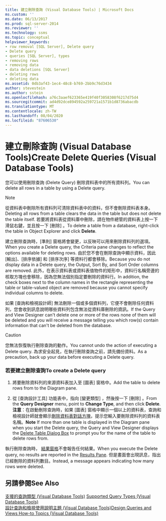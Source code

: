 ```yaml
---
title: 建立刪除查詢 (Visual Database Tools) | Microsoft Docs
ms.custom: ''
ms.date: 06/13/2017
ms.prod: sql-server-2014
ms.reviewer: ''
ms.technology: ssms
ms.topic: conceptual
helpviewer_keywords:
- row removal [SQL Server], Delete query
- Delete query
- queries [SQL Server], types
- removing rows
- removing data
- data deletions [SQL Server]
- deleting rows
- deleting data
ms.assetid: 0db3af43-1ec4-48c8-b769-2bb9c76d3434
author: stevestein
ms.author: sstein
ms.openlocfilehash: a76c3aaef623365e419f40f3058308f6217d75d4
ms.sourcegitcommit: ad4d92dce894592a259721a1571b1d8736abacdb
ms.translationtype: MT
ms.contentlocale: zh-TW
ms.lasthandoff: 08/04/2020
ms.locfileid: "87606530"
---
```

# <a name="create-delete-queries-visual-database-tools"></a><span data-ttu-id="d6eba-102">建立刪除查詢 (Visual Database Tools)</span><span class="sxs-lookup"><span data-stu-id="d6eba-102">Create Delete Queries (Visual Database Tools)</span></span>
  <span data-ttu-id="d6eba-103">您可以使用刪除查詢 (Delete Query) 刪除資料表中的所有資料列。</span><span class="sxs-lookup"><span data-stu-id="d6eba-103">You can delete all rows in a table by using a Delete query.</span></span>  
  
> [!NOTE]  
>  <span data-ttu-id="d6eba-104">從資料表中刪除所有資料列可清除資料表中的資料，但不會刪除資料表本身。</span><span class="sxs-lookup"><span data-stu-id="d6eba-104">Deleting all rows from a table clears the data in the table but does not delete the table itself.</span></span> <span data-ttu-id="d6eba-105">若要將資料表從資料庫中刪除，請在物件總管的資料表上按一下滑鼠右鍵，並且按一下 [刪除]  。</span><span class="sxs-lookup"><span data-stu-id="d6eba-105">To delete a table from a database, right-click the table in Object Explorer and click **Delete**.</span></span>  
  
 <span data-ttu-id="d6eba-106">建立刪除查詢時，[準則] 窗格將會變更，以反映可以用來刪除資料列的選項。</span><span class="sxs-lookup"><span data-stu-id="d6eba-106">When you create a Delete query, the Criteria pane changes to reflect the options available for deleting rows.</span></span> <span data-ttu-id="d6eba-107">由於您不會在刪除查詢中顯示資料，因此 [輸出]、[排序依據] 和 [排序次序] 等資料行都會移除。</span><span class="sxs-lookup"><span data-stu-id="d6eba-107">Because you do not display data in a Delete query, the Output, Sort By, and Sort Order columns are removed.</span></span> <span data-ttu-id="d6eba-108">此外，在表示資料表或資料表值物件的矩形中，資料行名稱旁邊的核取方塊也會移除，因為您無法個別指定要刪除的資料行。</span><span class="sxs-lookup"><span data-stu-id="d6eba-108">In addition, the check boxes next to the column names in the rectangle representing the table or table-valued object are removed because you cannot specify individual columns to delete.</span></span>  
  
 <span data-ttu-id="d6eba-109">如果 [查詢和檢視設計師] 無法刪除一個或多個資料列，它便不會刪除任何資料列，您會收到訊息說明哪些資料列包含無法從資料庫刪除的資訊。</span><span class="sxs-lookup"><span data-stu-id="d6eba-109">If the Query and View Designer can't delete one or more of the rows none of them will be deleted and you will receive a message telling you which row(s) contain information that can't be deleted from the database.</span></span>  
  
> [!CAUTION]  
>  <span data-ttu-id="d6eba-110">您無法恢復執行刪除查詢的動作。</span><span class="sxs-lookup"><span data-stu-id="d6eba-110">You cannot undo the action of executing a Delete query.</span></span> <span data-ttu-id="d6eba-111">為求安全起見，在執行刪除查詢之前，請先備份資料。</span><span class="sxs-lookup"><span data-stu-id="d6eba-111">As a precaution, back up your data before executing a Delete query.</span></span>  
  
### <a name="to-create-a-delete-query"></a><span data-ttu-id="d6eba-112">若要建立刪除查詢</span><span class="sxs-lookup"><span data-stu-id="d6eba-112">To create a Delete query</span></span>  
  
1.  <span data-ttu-id="d6eba-113">將要刪除資料列的來源資料表加入至 [圖表] 窗格中。</span><span class="sxs-lookup"><span data-stu-id="d6eba-113">Add the table to delete rows from to the Diagram pane.</span></span>  
  
2.  <span data-ttu-id="d6eba-114">從 [查詢設計工具]  功能表中，指向 [變更類型]  ，然後按一下 [刪除]  。</span><span class="sxs-lookup"><span data-stu-id="d6eba-114">From the **Query Designer** menu, point to **Change Type**, and then click **Delete**.</span></span> <span data-ttu-id="d6eba-115">**注意**：在啟動刪除查詢時，如果 [圖表] 窗格中顯示一個以上的資料表，查詢和檢視設計師就會顯示[刪除資料表對話方塊](visual-database-tools.md)，提示您輸入要刪除資料列的資料表名稱。</span><span class="sxs-lookup"><span data-stu-id="d6eba-115">**Note** If more than one table is displayed in the Diagram pane when you start the Delete query, the Query and View Designer displays the [Delete Table Dialog Box](visual-database-tools.md) to prompt you for the name of the table to delete rows from.</span></span>  
  
 <span data-ttu-id="d6eba-116">執行刪除查詢時， [結果窗格](results-pane-visual-database-tools.md)不會報告任何結果。</span><span class="sxs-lookup"><span data-stu-id="d6eba-116">When you execute the Delete query, no results are reported in the [Results Pane](results-pane-visual-database-tools.md).</span></span> <span data-ttu-id="d6eba-117">但是畫面會出現訊息，指出已經刪除的資料列數目。</span><span class="sxs-lookup"><span data-stu-id="d6eba-117">Instead, a message appears indicating how many rows were deleted.</span></span>  
  
## <a name="see-also"></a><span data-ttu-id="d6eba-118">另請參閱</span><span class="sxs-lookup"><span data-stu-id="d6eba-118">See Also</span></span>  
 <span data-ttu-id="d6eba-119">[支援的查詢類型 &#40;Visual Database Tools&#41;](supported-query-types-visual-database-tools.md) </span><span class="sxs-lookup"><span data-stu-id="d6eba-119">[Supported Query Types &#40;Visual Database Tools&#41;](supported-query-types-visual-database-tools.md) </span></span>  
 [<span data-ttu-id="d6eba-120">設計查詢和檢視使用說明主題 &#40;Visual Database Tools&#41;</span><span class="sxs-lookup"><span data-stu-id="d6eba-120">Design Queries and Views How-to Topics &#40;Visual Database Tools&#41;</span></span>](design-queries-and-views-how-to-topics-visual-database-tools.md)  
  
  
